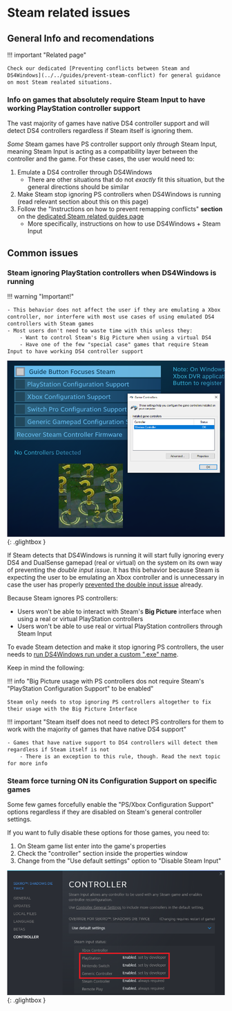 # Steam related issues

## General Info and recomendations

!!! important "Related page"

    Check our dedicated [Preventing conflicts between Steam and DS4Windows](../../guides/prevent-steam-conflict) for general guidance on most Steam realated situations.

### Info on games that absolutely require Steam Input to have working PlayStation controller support

The vast majority of games have native DS4 controller support and will detect DS4 controllers regardless if Steam itself is ignoring them.

_Some_ Steam games have PS controller support only _through_ Steam Input, meaning Steam Input is acting as a compatibility layer between the controller and the game. For these cases, the user would need to:

1. Emulate a DS4 controller through DS4Windows
    - There are other situations that do not _exactly_ fit this situation, but the general directions should be similar
1. Make Steam stop ignoring PS controllers when DS4Windows is running (read relevant section about this on this page)
1. Follow the "Instructions on how to prevent remapping conflicts" **section** on the [dedicated Steam related guides page](../../prevent-steam-conflict)
    - More specifically, instructions on how to use DS4Windows + Steam Input

## Common issues

### Steam ignoring PlayStation controllers when DS4Windows is running

!!! warning "Important!"

    - This behavior does not affect the user if they are emulating a Xbox controller, nor interfere with most use cases of using emulated DS4 controllers with Steam games
    - Most users don't need to waste time with this unless they:
        - Want to control Steam's Big Picture when using a virtual DS4
        - Have one of the few "special case" games that require Steam Input to have working DS4 controller support

![SteamNotDetectingPSControllers.png](images/SteamNotDetectingPSControllers.png){: .glightbox } 

If Steam detects that DS4Windows is running it will start fully ignoring every DS4 and DualSense gamepad (real or virtual) on the system on its own way of preventing the _double input issue_. It has this behavior because Steam is expecting the user to be emulating an Xbox controller and is unnecessary in case the user has properly [prevented the double input issue](../../guides/solving-double-input/) already.

Because Steam ignores PS controllers:

- Users won't be able to interact with Steam's **Big Picture** interface when using a real or virtual PlayStation controllers
- Users won't be able to use real or virtual PlayStation controllers through Steam Input

To evade Steam detection and make it stop ignoring PS controllers, the user needs to [run DS4Windows run under a custom ".exe" name](../../guide/ds4w-custom-name/).

Keep in mind the following:

!!! info "Big Picture usage with PS controllers dos not require Steam's "PlayStation Configuration Support" to be enabled"

    Steam only needs to stop ignoring PS controllers altogether to fix their usage with the Big Picture Interface

!!! important "Steam itself does not need to detect PS controllers for them to work with the majority of games that have native DS4 support"

    - Games that have native support to DS4 controllers will detect them regardless if Steam itself is not
        - There is an exception to this rule, though. Read the next topic for more info

### Steam force turning ON its Configuration Support on specific games

Some few games forcefully enable the "PS/Xbox Configuration Support" options regardless if they are disabled on Steam's general controller settings.

If you want to fully disable these options for those games, you need to:

1. On Steam game list enter into the game's properties
1. Check the "controller" section inside the properties window
1. Change from the "Use default settings" option to "Disable Steam Input"

![SteamGamePropertiesController.png](images/SteamGamePropertiesController.png){: .glightbox } 